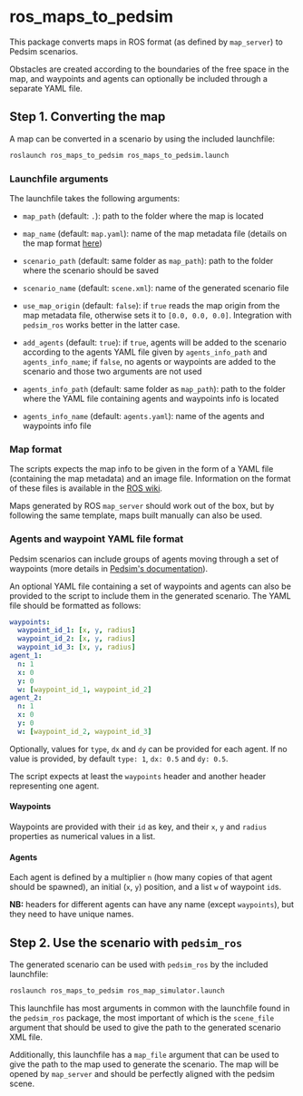 # ros_maps_to_pedsim

This package converts maps in ROS format (as defined by `map_server`) to Pedsim
scenarios.

Obstacles are created according to the boundaries of the free space in the map,
and waypoints and agents can optionally be included through a separate YAML
file.

## Step 1. Converting the map

A map can be converted in a scenario by using the included launchfile:

```bash
roslaunch ros_maps_to_pedsim ros_maps_to_pedsim.launch
```

### Launchfile arguments

The launchfile takes the following arguments:

* `map_path` (default: `.`): path to the folder where the map is located

* `map_name` (default: `map.yaml`): name of the map metadata file (details on
  the map format [here](#map-format))

* `scenario_path` (default: same folder as `map_path`): path to the folder
  where the scenario should be saved

* `scenario_name` (default: `scene.xml`): name of the generated scenario file

* `use_map_origin` (default: `false`): if `true` reads the map origin from the
  map metadata file, otherwise sets it to `[0.0, 0.0, 0.0]`. Integration with
  `pedsim_ros` works better in the latter case.

* `add_agents` (default: `true`): if `true`, agents will be added to the
  scenario according to the agents YAML file given by `agents_info_path` and
  `agents_info_name`; if `false`, no agents or waypoints are added to the
  scenario and those two arguments are not used

* `agents_info_path` (default: same folder as `map_path`): path to the folder
  where the YAML file containing agents and waypoints info is located

* `agents_info_name` (default: `agents.yaml`): name of the agents and waypoints
  info file

### Map format

The scripts expects the map info to be given in the form of a YAML file
(containing the map metadata) and an image file. Information on the format of
these files is available in the [ROS
wiki](http://wiki.ros.org/map_server#Map_format).

Maps generated by ROS `map_server` should work out of the box, but by following
the same template, maps built manually can also be used.

### Agents and waypoint YAML file format

Pedsim scenarios can include groups of agents moving through a set of waypoints
(more details in [Pedsim's
documentation](http://pedsim.silmaril.org/documentation/libpedsim/latest/demoapp_scenario.html)).

An optional YAML file containing a set of waypoints and agents can also be
provided to the script to include them in the generated scenario. The YAML file
should be formatted as follows:

```yaml
waypoints:
  waypoint_id_1: [x, y, radius]
  waypoint_id_2: [x, y, radius]
  waypoint_id_3: [x, y, radius]
agent_1:
  n: 1
  x: 0
  y: 0
  w: [waypoint_id_1, waypoint_id_2]
agent_2:
  n: 1
  x: 0
  y: 0
  w: [waypoint_id_2, waypoint_id_3]
```

Optionally, values for `type`, `dx` and `dy` can be provided for each agent. If
no value is provided, by default `type: 1`, `dx: 0.5` and `dy: 0.5`.

The script expects at least the `waypoints` header and another header
representing one agent.

#### Waypoints

Waypoints are provided with their `id` as key, and their `x`, `y` and `radius`
properties as numerical values in a list.

#### Agents

Each agent is defined by a multiplier `n` (how many copies of that agent should
be spawned), an initial (`x`, `y`) position, and a list `w` of waypoint `id`s.

**NB:** headers for different agents can have any name (except `waypoints`),
but they need to have unique names.

## Step 2. Use the scenario with `pedsim_ros`

The generated scenario can be used with `pedsim_ros` by the included
launchfile:

```bash
roslaunch ros_maps_to_pedsim ros_map_simulator.launch
```

This launchfile has most arguments in common with the launchfile found in the
`pedsim_ros` package, the most important of which is the `scene_file` argument
that should be used to give the path to the generated scenario XML file.

Additionally, this launchfile has a `map_file` argument that can be used to
give the path to the map used to generate the scenario. The map will be opened
by `map_server` and should be perfectly aligned with the pedsim scene.
